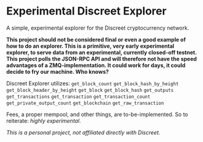 # Experimental Discreet Explorer
A simple, experimental explorer for the Discreet cryptocurrency network.

**This project should not be considered final or even a good example of how to do an explorer. This is a primitive, very early experimental explorer, to serve data from an experimental, currently closed-off testnet. This project polls the JSON-RPC API and will therefore not have the speed advantages of a ZMQ-implementation. It could work for days, it could decide to fry our machine. Who knows?**

Discreet Explorer utilizes:
`get_block_count`
`get_block_hash_by_height`
`get_block_header_by_height`
`get_block`
`get_block_hash`
`get_outputs`
`get_transactions`
`get_transaction`
`get_transaction_count`
`get_private_output_count`
`get_blockchain`
`get_raw_transaction`

Fees, a proper mempool, and other things, are to-be-implemented. So to reiterate: *highly experimental*.


*This is a personal project, not affiliated directly with Discreet.*
